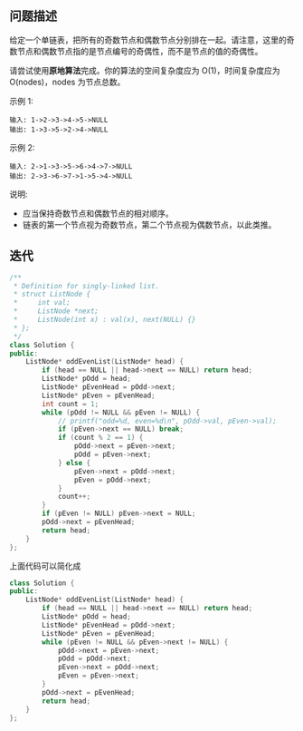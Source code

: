 ## 问题描述

给定一个单链表，把所有的奇数节点和偶数节点分别排在一起。请注意，这里的奇数节点和偶数节点指的是节点编号的奇偶性，而不是节点的值的奇偶性。

请尝试使用**原地算法**完成。你的算法的空间复杂度应为 O(1)，时间复杂度应为 O(nodes)，nodes 为节点总数。

示例 1:
```
输入: 1->2->3->4->5->NULL
输出: 1->3->5->2->4->NULL
```
示例 2:
```
输入: 2->1->3->5->6->4->7->NULL 
输出: 2->3->6->7->1->5->4->NULL
```

说明:

- 应当保持奇数节点和偶数节点的相对顺序。
- 链表的第一个节点视为奇数节点，第二个节点视为偶数节点，以此类推。

## 迭代

```cpp
/**
 * Definition for singly-linked list.
 * struct ListNode {
 *     int val;
 *     ListNode *next;
 *     ListNode(int x) : val(x), next(NULL) {}
 * };
 */
class Solution {
public:
    ListNode* oddEvenList(ListNode* head) {
        if (head == NULL || head->next == NULL) return head;
        ListNode* pOdd = head;
        ListNode* pEvenHead = pOdd->next;
        ListNode* pEven = pEvenHead;
        int count = 1;
        while (pOdd != NULL && pEven != NULL) {
            // printf("odd=%d, even=%d\n", pOdd->val, pEven->val);
            if (pEven->next == NULL) break;
            if (count % 2 == 1) {
                pOdd->next = pEven->next;
                pOdd = pEven->next;
            } else {
                pEven->next = pOdd->next;
                pEven = pOdd->next;
            }
            count++;
        }
        if (pEven != NULL) pEven->next = NULL;
        pOdd->next = pEvenHead;
        return head;
    }
};
```

上面代码可以简化成

```cpp
class Solution {
public:
    ListNode* oddEvenList(ListNode* head) {
        if (head == NULL || head->next == NULL) return head;
        ListNode* pOdd = head;
        ListNode* pEvenHead = pOdd->next;
        ListNode* pEven = pEvenHead;
        while (pEven != NULL && pEven->next != NULL) {
            pOdd->next = pEven->next;
            pOdd = pOdd->next;
            pEven->next = pOdd->next;
            pEven = pEven->next;
        }
        pOdd->next = pEvenHead;
        return head;
    }
};
```

